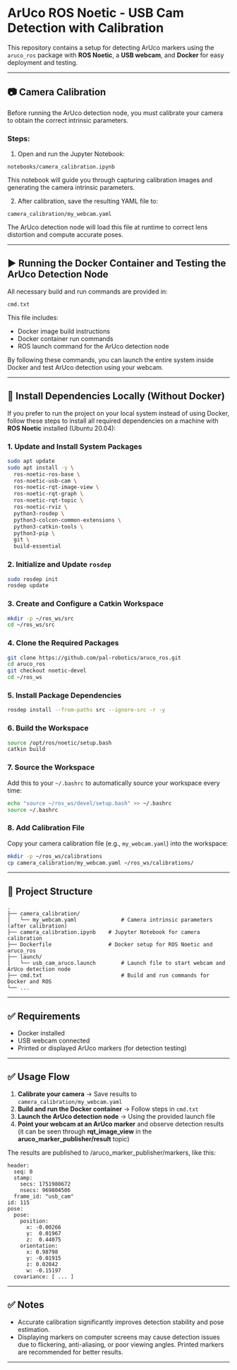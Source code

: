 # ArUco ROS Noetic - USB Cam Detection with Calibration

This repository contains a setup for detecting ArUco markers using the `aruco_ros` package with **ROS Noetic**, a **USB webcam**, and **Docker** for easy deployment and testing.

---

## 📷 Camera Calibration

Before running the ArUco detection node, you must calibrate your camera to obtain the correct intrinsic parameters.

### Steps:

1. Open and run the Jupyter Notebook:

```
notebooks/camera_calibration.ipynb
```

This notebook will guide you through capturing calibration images and generating the camera intrinsic parameters.

2. After calibration, save the resulting YAML file to:

```
camera_calibration/my_webcam.yaml
```

The ArUco detection node will load this file at runtime to correct lens distortion and compute accurate poses.

---

## ▶️ Running the Docker Container and Testing the ArUco Detection Node

All necessary build and run commands are provided in:

```
cmd.txt
```

This file includes:

* Docker image build instructions
* Docker container run commands
* ROS launch command for the ArUco detection node

By following these commands, you can launch the entire system inside Docker and test ArUco detection using your webcam.

---

## 🧱 Install Dependencies Locally (Without Docker)

If you prefer to run the project on your local system instead of using Docker, follow these steps to install all required dependencies on a machine with **ROS Noetic** installed (Ubuntu 20.04):

### 1. Update and Install System Packages

```bash
sudo apt update
sudo apt install -y \
  ros-noetic-ros-base \
  ros-noetic-usb-cam \
  ros-noetic-rqt-image-view \
  ros-noetic-rqt-graph \
  ros-noetic-rqt-topic \
  ros-noetic-rviz \
  python3-rosdep \
  python3-colcon-common-extensions \
  python3-catkin-tools \
  python3-pip \
  git \
  build-essential
```

### 2. Initialize and Update `rosdep`

```bash
sudo rosdep init
rosdep update
```

### 3. Create and Configure a Catkin Workspace

```bash
mkdir -p ~/ros_ws/src
cd ~/ros_ws/src
```

### 4. Clone the Required Packages

```bash
git clone https://github.com/pal-robotics/aruco_ros.git
cd aruco_ros
git checkout noetic-devel
cd ~/ros_ws
```

### 5. Install Package Dependencies

```bash
rosdep install --from-paths src --ignore-src -r -y
```

### 6. Build the Workspace

```bash
source /opt/ros/noetic/setup.bash
catkin build
```

### 7. Source the Workspace

Add this to your `~/.bashrc` to automatically source your workspace every time:

```bash
echo "source ~/ros_ws/devel/setup.bash" >> ~/.bashrc
source ~/.bashrc
```

### 8. Add Calibration File

Copy your camera calibration file (e.g., `my_webcam.yaml`) into the workspace:

```bash
mkdir -p ~/ros_ws/calibrations
cp camera_calibration/my_webcam.yaml ~/ros_ws/calibrations/
```

---

## 🧱 Project Structure

```
.
├── camera_calibration/
│   └── my_webcam.yaml              # Camera intrinsic parameters (after calibration)
├── camera_calibration.ipynb    # Jupyter Notebook for camera calibration
├── Dockerfile                  # Docker setup for ROS Noetic and aruco_ros
├── launch/
│   └── usb_cam_aruco.launch        # Launch file to start webcam and ArUco detection node
├── cmd.txt                         # Build and run commands for Docker and ROS
└── ...
```

---

## ✅ Requirements

* Docker installed
* USB webcam connected
* Printed or displayed ArUco markers (for detection testing)

---

## ✅ Usage Flow

1. **Calibrate your camera** → Save results to `camera_calibration/my_webcam.yaml`
2. **Build and run the Docker container** → Follow steps in `cmd.txt`
3. **Launch the ArUco detection node** → Using the provided launch file
4. **Point your webcam at an ArUco marker** and observe detection results (it can be seen through **rqt_image_view** in the **aruco_marker_publisher/result** topic)

The results are published to /aruco_marker_publisher/markers, like this:

```
header: 
  seq: 0
  stamp: 
    secs: 1751980672
    nsecs: 969804506
  frame_id: "usb_cam"
id: 115
pose: 
  pose: 
    position: 
      x: -0.00266
      y:  0.01967
      z:  0.44075
    orientation: 
      x: 0.98798
      y: -0.01915
      z: 0.02042
      w: -0.15197
  covariance: [ ... ]
```

---

## ✅ Notes

* Accurate calibration significantly improves detection stability and pose estimation.
* Displaying markers on computer screens may cause detection issues due to flickering, anti-aliasing, or poor viewing angles. Printed markers are recommended for better results.

---
